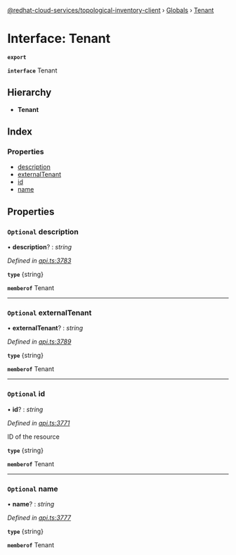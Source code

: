 [@redhat-cloud-services/topological-inventory-client](../README.md) › [Globals](../globals.md) › [Tenant](tenant.md)

# Interface: Tenant

**`export`** 

**`interface`** Tenant

## Hierarchy

* **Tenant**

## Index

### Properties

* [description](tenant.md#optional-description)
* [externalTenant](tenant.md#optional-externaltenant)
* [id](tenant.md#optional-id)
* [name](tenant.md#optional-name)

## Properties

### `Optional` description

• **description**? : *string*

*Defined in [api.ts:3783](https://github.com/RedHatInsights/javascript-clients/blob/master/packages/topological-inventory/api.ts#L3783)*

**`type`** {string}

**`memberof`** Tenant

___

### `Optional` externalTenant

• **externalTenant**? : *string*

*Defined in [api.ts:3789](https://github.com/RedHatInsights/javascript-clients/blob/master/packages/topological-inventory/api.ts#L3789)*

**`type`** {string}

**`memberof`** Tenant

___

### `Optional` id

• **id**? : *string*

*Defined in [api.ts:3771](https://github.com/RedHatInsights/javascript-clients/blob/master/packages/topological-inventory/api.ts#L3771)*

ID of the resource

**`type`** {string}

**`memberof`** Tenant

___

### `Optional` name

• **name**? : *string*

*Defined in [api.ts:3777](https://github.com/RedHatInsights/javascript-clients/blob/master/packages/topological-inventory/api.ts#L3777)*

**`type`** {string}

**`memberof`** Tenant
